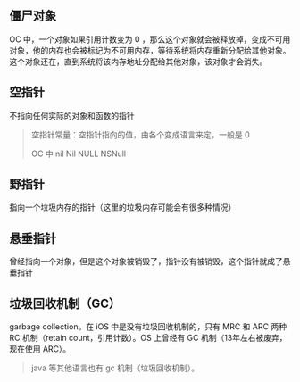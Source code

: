 ## 僵尸对象

OC 中，一个对象如果引用计数变为 0 ，那么这个对象就会被释放掉，变成不可用对象，他的内存也会被标记为不可用内存，等待系统将内存重新分配给其他对象。这个对象还在，直到系统将该内存地址分配给其他对象，该对象才会消失。

## 空指针

不指向任何实际的对象和函数的指针

> 空指针常量：空指针指向的值，由各个变成语言来定，一般是 0
>
> OC 中 nil Nil NULL NSNull

## 野指针

指向一个垃圾内存的指针（这里的垃圾内存可能会有很多种情况）

## 悬垂指针

曾经指向一个对象，但是这个对象被销毁了，指针没有被销毁，这个指针就成了悬垂指针

## 垃圾回收机制（GC）

garbage collection。在 iOS 中是没有垃圾回收机制的，只有 MRC 和 ARC 两种 RC 机制（retain count，引用计数）。OS 上曾经有 GC 机制（13年左右被废弃，现在使用 ARC）。

> java 等其他语言也有 gc 机制（垃圾回收机制）。